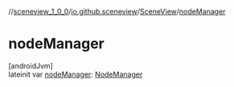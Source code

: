 //[sceneview_1_0_0](../../../index.md)/[io.github.sceneview](../index.md)/[SceneView](index.md)/[nodeManager](node-manager.md)

# nodeManager

[androidJvm]\
lateinit var [nodeManager](node-manager.md): [NodeManager](../../io.github.sceneview.managers/-node-manager/index.md)
